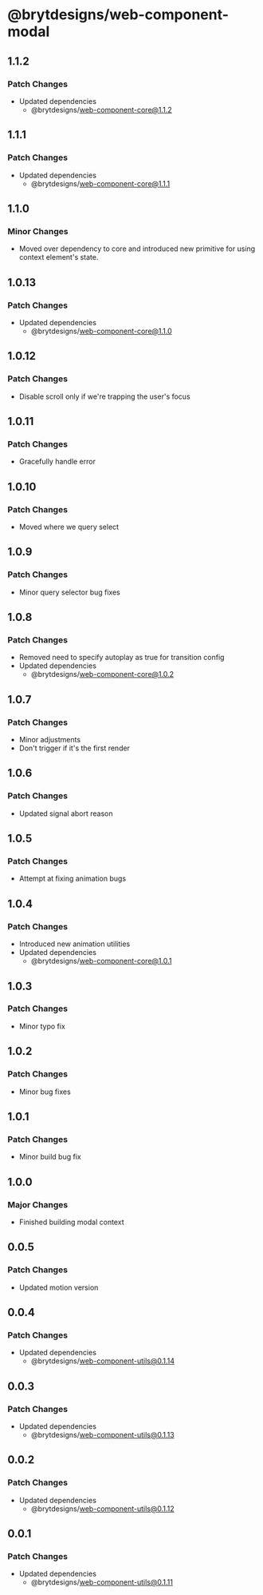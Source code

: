 # @brytdesigns/web-component-modal

## 1.1.2

### Patch Changes

- Updated dependencies
  - @brytdesigns/web-component-core@1.1.2

## 1.1.1

### Patch Changes

- Updated dependencies
  - @brytdesigns/web-component-core@1.1.1

## 1.1.0

### Minor Changes

- Moved over dependency to core and introduced new primitive for using context element's state.

## 1.0.13

### Patch Changes

- Updated dependencies
  - @brytdesigns/web-component-core@1.1.0

## 1.0.12

### Patch Changes

- Disable scroll only if we're trapping the user's focus

## 1.0.11

### Patch Changes

- Gracefully handle error

## 1.0.10

### Patch Changes

- Moved where we query select

## 1.0.9

### Patch Changes

- Minor query selector bug fixes

## 1.0.8

### Patch Changes

- Removed need to specify autoplay as true for transition config
- Updated dependencies
  - @brytdesigns/web-component-core@1.0.2

## 1.0.7

### Patch Changes

- Minor adjustments
- Don't trigger if it's the first render

## 1.0.6

### Patch Changes

- Updated signal abort reason

## 1.0.5

### Patch Changes

- Attempt at fixing animation bugs

## 1.0.4

### Patch Changes

- Introduced new animation utilities
- Updated dependencies
  - @brytdesigns/web-component-core@1.0.1

## 1.0.3

### Patch Changes

- Minor typo fix

## 1.0.2

### Patch Changes

- Minor bug fixes

## 1.0.1

### Patch Changes

- Minor build bug fix

## 1.0.0

### Major Changes

- Finished building modal context

## 0.0.5

### Patch Changes

- Updated motion version

## 0.0.4

### Patch Changes

- Updated dependencies
  - @brytdesigns/web-component-utils@0.1.14

## 0.0.3

### Patch Changes

- Updated dependencies
  - @brytdesigns/web-component-utils@0.1.13

## 0.0.2

### Patch Changes

- Updated dependencies
  - @brytdesigns/web-component-utils@0.1.12

## 0.0.1

### Patch Changes

- Updated dependencies
  - @brytdesigns/web-component-utils@0.1.11

